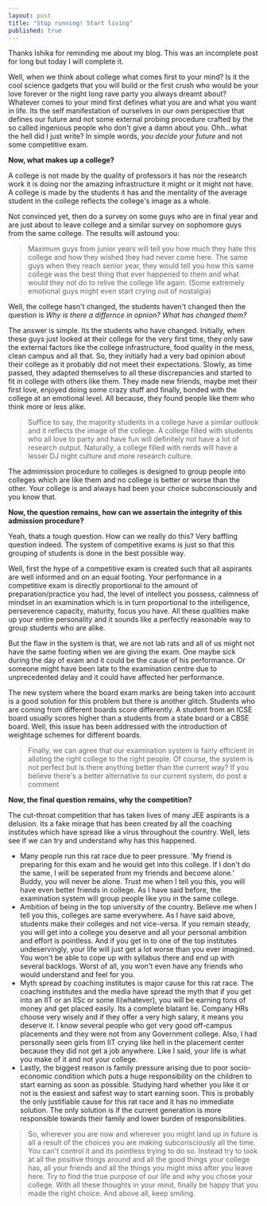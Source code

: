 ```yaml
---
layout: post
title: "Stop running! Start living"
published: true
---
```


Thanks Ishika for reminding me about my blog. This was an incomplete post for long but today I will complete it.

Well, when we think about college what comes first to your mind? Is it the cool science gadgets that you will build or the first crush who would be your love forever or the night long rave party you always dreamt about?
Whatever comes to your mind first defines what you are and what you want in life. Its the self manifestation of ourselves in our own perspective that defines our future and not some external probing procedure crafted by the so called ingenious people who don't give a damn about you. Ohh...what the hell did I just write?
In simple words, *you decide your future* and not some competitive exam.

**Now, what makes up a college?**

A college is not made by the quality of professors it has nor the research work it is doing nor the amazing infrastructure it might or it might not have. A college is made by the students it has and the mentality of the average student in the college reflects the college's image as a whole. 

Not convinced yet, then do a survey on some guys who are in final year and are just about to leave college and a similar survey on sophomore guys from the same college. 
The results will astound you:
>Maximum guys from junior years will tell you how much they hate this college and how they wished they had never come here.
The same guys when they reach senior year, they would tell you how this same college was the best thing that ever happened to them and what would they not do to relive the college life again. (Some extremely emotional guys might even start crying out of nostalgia)

Well, the college hasn't changed, the students haven't changed then the question is *Why is there a differnce in opnion? What has changed them?*

The answer is simple. Its the students who have changed. Initially, when these guys just looked at their college for the very first time, they only saw the external factors like the college infrastructure, food quality in the mess, clean campus and all that. So, they initially had a very bad opinion about their college as it probably did not meet their expectations. 
Slowly, as time passed, they adapted themselves to all these discrepancies and started to fit in college with others like them. They made new friends, maybe met their first love, enjoyed doing some crazy stuff and finally, bonded with the college at an emotional level. All because, they found people like them who think more or less alike. 
>Suffice to say, the majority students in a college have a similar outlook and it reflects the image of the college. A college filled with students who all love to party and have fun will definitely not have a lot of research output. Naturally, a college filled with nerds will have a lesser DJ night culture and more research culture. 

The admimission procedure to colleges is designed to group people into colleges which are like them and no college is better or worse than the other. Your college is and always had been your choice subconsciously and you know that.

**Now, the question remains, how can we assertain the integrity of this admission procedure?**

Yeah, thats a tough question. How can we really do this? Very baffling question indeed. The system of competitive exams is just so that this grouping of students is done in the best possible way. 

Well, first the hype of a competitive exam is created such that all aspirants are well informed and on an equal footing. Your performance in a competitive exam is directly proportional to the amount of preparation/practice you had, the level of intellect you possess, calmness of mindset in an examination which is in turn proportional to the intelligence, perseverence capacity, maturity, focus you have. All these qualities make up your entire personality and it sounds like a perfectly reasonable way to group students who are alike.

But the flaw in the system is that, we are not lab rats and all of us might not have the same footing when we are giving the exam. One maybe sick during the day of exam and it could be the cause of his performance. Or someone might have been late to the examination centre due to unprecedented delay and it could have affected her performance.

The new system where the board exam marks are being taken into account is a good solution for this problem but there is another glitch. Students who are coming from different boards score differently. A student from an ICSE board usually scores higher than a students from a state board or a CBSE board. Well, this issue has been addressed with the introduction of weightage schemes for different boards.

>Finally, we can agree that our examination system is fairly efficient in alloting the right college to the right people. Of course, the system is not perfect but is there anything better than the current way? 
If you believe there's a better alternative to our current system, do post a comment

**Now, the final question remains, why the competition?**

The cut-throat competition that has taken lives of many JEE aspirants is a delusion. Its a fake mirage that has been created by all the coaching institutes which have spread like a virus throughout the country. Well, lets see if we can try and understand why has this happened.

- Many people run this rat race due to peer pressure. 'My friend is preparing for this exam and he would get into this college. If I don't do the same, I will be seperated from my friends and become alone.' 
Buddy, you will never be alone. Trust me when I tell you this, you will have even better friends in college. As I have said before, the examination system will group people like you in the same college. 
- Ambition of being in the top university of the country. Believe me when I tell you this, colleges are same everywhere. As I have said above, students make their colleges and not vice-versa. If you remain steady, you will get into a college you deserve and all your personal ambition and effort is pointless. And if you get in to one of the top institutes undeservingly, your life will just get a lot worse than you ever imagined. You won't be able to cope up with syllabus there and end up with several backlogs. Worst of all, you won't even have any friends who would understand and feel for you.
- Myth spread by coaching institutes is major cause for this rat race. The coaching institutes and the media have spread the myth that if you get into an IIT or an IISc or some II(whatever), you will be earning tons of money and get placed easily. Its a complete blatant lie. Company HRs choose very wisely and if they offer a very high salary, it means you deserve it. I know several people who got very good off-campus placements and they were not from any Government college. Also, I had personally seen girls from IIT crying like hell in the placement center because they did not get a job anywhere. Like I said, your life is what you make of it and not your college.
- Lastly, the biggest reason is family pressure arising due to poor socio-economic condition which puts a huge responsibility on the children to start earning as soon as possible. Studying hard whether you like it or not is the easiest and safest way to start earning soon. This is probably the only justifiable cause for this rat race and it has no immediate solution. The only solution is if the current generation is more responsible towards their family and lower burden of responsibilities.

>So, wherever you are now and wherever you might land up in future is all a result of the choices you are making subconsciously all the time. You can't control it and its pointless trying to do so. Instead try to look at all the positive things around and all the good things your college has, all your friends and all the things you might miss after you leave here. Try to find the true purpose of our life and why you chose your college. With all these thoughts in your mind, finally be happy that you made the right choice. And above all, keep smiling.